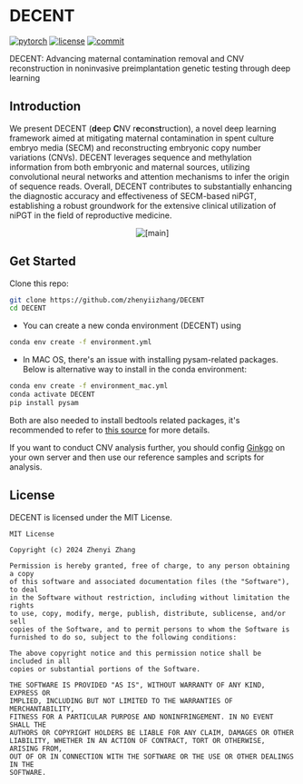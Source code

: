 # DECENT
[![pytorch](https://img.shields.io/badge/PyTorch_2.0+-ee4c2c?logo=pytorch&logoColor=white)](https://pytorch.org/get-started/locally/)
[![license](https://img.shields.io/badge/License-MIT-green.svg?labelColor=gray)](https://github.com/zhenyiizhang/DECENT/blob/main/LICENSE)
[![commit](https://img.shields.io/github/last-commit/zhenyiizhang/DECENT?color=blue)](https://github.com/zhenyiizhang/DECENT/)


DECENT: Advancing maternal contamination removal and CNV reconstruction in noninvasive preimplantation genetic testing through deep learning


## Introduction
We present DECENT (**de**ep **C**NV r**e**co**n**s**t**ruction), a novel deep learning framework aimed at mitigating maternal contamination in spent culture embryo media (SECM) and reconstructing embryonic copy number variations (CNVs). DECENT leverages sequence and methylation information from both embryonic and maternal sources, utilizing convolutional neural networks and attention mechanisms to infer the origin of sequence reads. Overall, DECENT contributes to substantially enhancing the diagnostic accuracy and effectiveness of SECM-based niPGT, establishing a robust groundwork for the extensive clinical utilization of niPGT in the field of reproductive medicine.

<p align="center">
  <img src=https://github.com/zhenyiizhang/DECENT/blob/main/figures/main.svg alt="[main]">
</p>

## Get Started

Clone this repo:
```bash
git clone https://github.com/zhenyiizhang/DECENT
cd DECENT
```

- You can create a new conda  environment (DECENT) using 
```bash
conda env create -f environment.yml
```

- In MAC OS, there's an issue with installing pysam-related packages. Below is alternative way to install in the conda environment:
```bash
conda env create -f environment_mac.yml
conda activate DECENT
pip install pysam
```

Both are also needed to install bedtools related packages, it's recommended to refer to [this source](https://bedtools.readthedocs.io/en/latest/content/installation.html) for more details.

If you want to conduct CNV analysis further, you should config [Ginkgo](https://github.com/robertaboukhalil/ginkgo) on your own server and then use our reference samples and scripts for analysis.

## License
DECENT is licensed under the MIT License. 

```
MIT License

Copyright (c) 2024 Zhenyi Zhang

Permission is hereby granted, free of charge, to any person obtaining a copy
of this software and associated documentation files (the "Software"), to deal
in the Software without restriction, including without limitation the rights
to use, copy, modify, merge, publish, distribute, sublicense, and/or sell
copies of the Software, and to permit persons to whom the Software is
furnished to do so, subject to the following conditions:

The above copyright notice and this permission notice shall be included in all
copies or substantial portions of the Software.

THE SOFTWARE IS PROVIDED "AS IS", WITHOUT WARRANTY OF ANY KIND, EXPRESS OR
IMPLIED, INCLUDING BUT NOT LIMITED TO THE WARRANTIES OF MERCHANTABILITY,
FITNESS FOR A PARTICULAR PURPOSE AND NONINFRINGEMENT. IN NO EVENT SHALL THE
AUTHORS OR COPYRIGHT HOLDERS BE LIABLE FOR ANY CLAIM, DAMAGES OR OTHER
LIABILITY, WHETHER IN AN ACTION OF CONTRACT, TORT OR OTHERWISE, ARISING FROM,
OUT OF OR IN CONNECTION WITH THE SOFTWARE OR THE USE OR OTHER DEALINGS IN THE
SOFTWARE.
```


